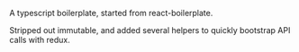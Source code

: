 A typescript boilerplate, started from react-boilerplate.

Stripped out immutable, and added several helpers to quickly bootstrap API calls with redux.
